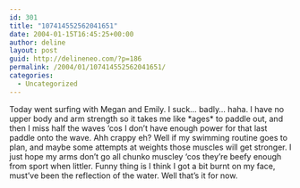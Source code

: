 ```yaml
---
id: 301
title: "107414552562041651"
date: 2004-01-15T16:45:25+00:00
author: deline
layout: post
guid: http://delineneo.com/?p=186
permalink: /2004/01/107414552562041651/
categories:
  - Uncategorized
---
```

Today went surfing with Megan and Emily. I suck&#8230; badly&#8230; haha. I have no upper body and arm strength so it takes me like \*ages\* to paddle out, and then I miss half the waves &#8216;cos I don&#8217;t have enough power for that last paddle onto the wave. Ahh crappy eh? Well if my swimming routine goes to plan, and maybe some attempts at weights those muscles will get stronger. I just hope my arms don&#8217;t go all chunko muscley &#8216;cos they&#8217;re beefy enough from sport when littler. Funny thing is I think I got a bit burnt on my face, must&#8217;ve been the reflection of the water. Well that&#8217;s it for now.